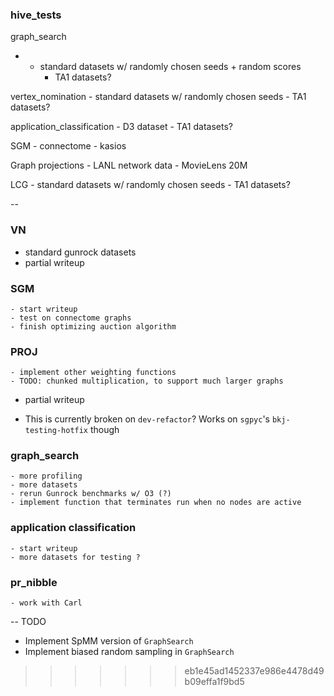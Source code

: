 ### hive_tests

graph_search
- - standard datasets w/ randomly chosen seeds + random scores
    - TA1 datasets?
    
vertex_nomination
    - standard datasets w/ randomly chosen seeds
    - TA1 datasets?

application_classification
    - D3 dataset
    - TA1 datasets?

SGM
    - connectome
    - kasios

Graph projections
    - LANL network data
    - MovieLens 20M

LCG
    - standard datasets w/ randomly chosen seeds
    - TA1 datasets?

--

### VN
 * standard gunrock datasets
 * partial writeup

### SGM
    - start writeup
    - test on connectome graphs
    - finish optimizing auction algorithm

### PROJ
    - implement other weighting functions
    - TODO: chunked multiplication, to support much larger graphs
 * partial writeup

- This is currently broken on `dev-refactor`? Works on `sgpyc`'s `bkj-testing-hotfix` though

### graph_search
    - more profiling
    - more datasets
    - rerun Gunrock benchmarks w/ O3 (?)
    - implement function that terminates run when no nodes are active
 
### application classification
    - start writeup
    - more datasets for testing ?

### pr_nibble
    - work with Carl

--
TODO

- Implement SpMM version of `GraphSearch`
- Implement biased random sampling in `GraphSearch`
>>>>>>> eb1e45ad1452337e986e4478d49b09effa1f9bd5
